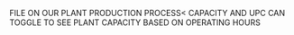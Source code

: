 FILE ON OUR PLANT PRODUCTION PROCESS< CAPACITY AND UPC
CAN TOGGLE TO SEE PLANT CAPACITY BASED ON OPERATING HOURS

